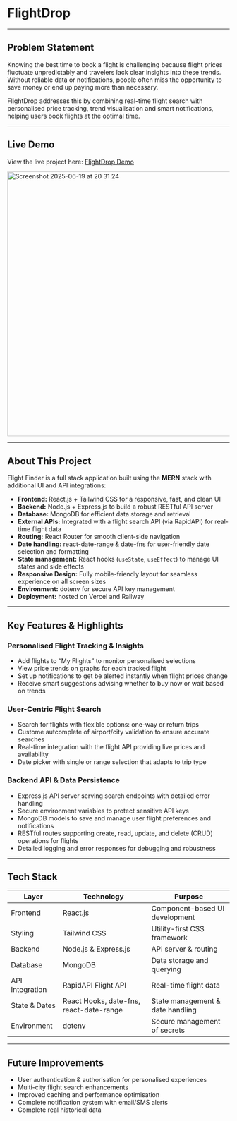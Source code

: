 # FlightDrop

---

## Problem Statement

Knowing the best time to book a flight is challenging because flight prices fluctuate unpredictably and travelers lack clear insights into these trends. Without reliable data or notifications, people often miss the opportunity to save money or end up paying more than necessary.

FlightDrop addresses this by combining real-time flight search with personalised price tracking, trend visualisation and smart notifications, helping users book flights at the optimal time.

---

## Live Demo

View the live project here: [FlightDrop Demo](https://flightdrop.vercel.app/)

<img width="600" alt="Screenshot 2025-06-19 at 20 31 24" src="https://github.com/user-attachments/assets/e9451f83-244a-408f-a245-f395cea815ac" />

---

## About This Project

Flight Finder is a full stack application built using the **MERN** stack with additional UI and API integrations:

- **Frontend:** React.js + Tailwind CSS for a responsive, fast, and clean UI
- **Backend:** Node.js + Express.js to build a robust RESTful API server
- **Database:** MongoDB for efficient data storage and retrieval
- **External APIs:** Integrated with a flight search API (via RapidAPI) for real-time flight data
- **Routing:** React Router for smooth client-side navigation
- **Date handling:** react-date-range & date-fns for user-friendly date selection and formatting
- **State management:** React hooks (`useState`, `useEffect`) to manage UI states and side effects
- **Responsive Design:** Fully mobile-friendly layout for seamless experience on all screen sizes
- **Environment:** dotenv for secure API key management
- **Deployment:** hosted on Vercel and Railway

---

## Key Features & Highlights

### Personalised Flight Tracking & Insights  
- Add flights to “My Flights” to monitor personalised selections  
- View price trends on graphs for each tracked flight  
- Set up notifications to get be alerted instantly when flight prices change  
- Receive smart suggestions advising whether to buy now or wait based on trends  

### User-Centric Flight Search  
- Search for flights with flexible options: one-way or return trips  
- Custome autcomplete of airport/city validation to ensure accurate searches  
- Real-time integration with the flight API providing live prices and availability  
- Date picker with single or range selection that adapts to trip type  

### Backend API & Data Persistence  
- Express.js API server serving search endpoints with detailed error handling  
- Secure environment variables to protect sensitive API keys  
- MongoDB models to save and manage user flight preferences and notifications  
- RESTful routes supporting create, read, update, and delete (CRUD) operations for flights  
- Detailed logging and error responses for debugging and robustness  

---

## Tech Stack

| Layer          | Technology           | Purpose                         |
| -------------- | -------------------- | ------------------------------- |
| Frontend       | React.js             | Component-based UI development  |
| Styling        | Tailwind CSS         | Utility-first CSS framework     |
| Backend        | Node.js & Express.js | API server & routing            |
| Database       | MongoDB              | Data storage and querying       |
| API Integration| RapidAPI Flight API  | Real-time flight data           |
| State & Dates  | React Hooks, date-fns, react-date-range | State management & date handling |
| Environment    | dotenv               | Secure management of secrets    |

---

## Future Improvements

- User authentication & authorisation for personalised experiences
- Multi-city flight search enhancements
- Improved caching and performance optimisation
- Complete notification system with email/SMS alerts
- Complete real historical data
